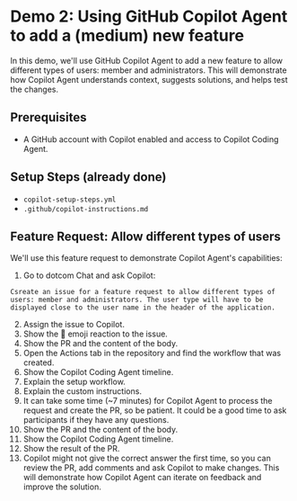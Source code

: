 # Demo 2: Using GitHub Copilot Agent to add a (medium) new feature

In this demo, we'll use GitHub Copilot Agent to add a new feature to allow different types of users: member and administrators. This will demonstrate how Copilot Agent understands context, suggests solutions, and helps test the changes.

## Prerequisites

- A GitHub account with Copilot enabled and access to Copilot Coding Agent.

## Setup Steps (already done)

- `copilot-setup-steps.yml`
- `.github/copilot-instructions.md`

## Feature Request: Allow different types of users

We'll use this feature request to demonstrate Copilot Agent's capabilities:

1. Go to dotcom Chat and ask Copilot:

```prompt
Csreate an issue for a feature request to allow different types of users: member and administrators. The user type will have to be displayed close to the user name in the header of the application.
```

2. Assign the issue to Copilot.
3. Show the :eyes: emoji reaction to the issue.
4. Show the PR and the content of the body.
5. Open the Actions tab in the repository and find the workflow that was created.
6. Show the Copilot Coding Agent timeline.
7. Explain the setup workflow.
8. Explain the custom instructions.
9. It can take some time (~7 minutes) for Copilot Agent to process the request and create the PR, so be patient. It could be a good time to ask participants if they have any questions.
10. Show the PR and the content of the body.
11. Show the Copilot Coding Agent timeline.
12. Show the result of the PR.
13. Copilot might not give the correct answer the first time, so you can review the PR, add comments and ask Copilot to make changes. This will demonstrate how Copilot Agent can iterate on feedback and improve the solution.
